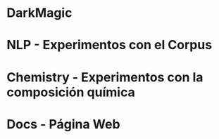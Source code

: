 
# DarkMagic

# NLP - Experimentos con el Corpus
# Chemistry - Experimentos con la composición química
# Docs - Página Web
